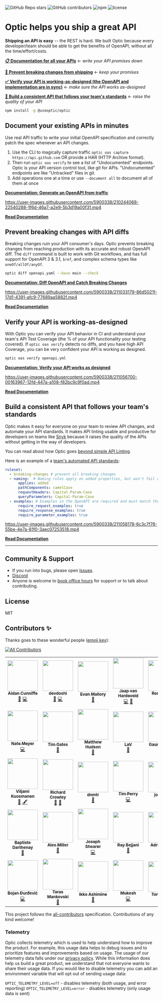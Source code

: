 ![GitHub Repo stars](https://img.shields.io/github/stars/opticdev/optic?style=social) ![GitHub contributors](https://img.shields.io/github/contributors-anon/opticdev/optic?style=social) ![npm](https://img.shields.io/npm/dm/@useoptic/openapi-io?style=social) ![license](https://img.shields.io/github/license/opticdev/optic?style=social) 

# Optic helps you ship a great API

**Shipping an API is easy** -- the REST is hard. We built Optic because every developer/team should be able to get the benefits of OpenAPI, without all the time/effort/costs. 

[**📋 Documentation for all your APIs**](#document-your-existing-apis-in-minutes)    ← *write your API promises down*

[**🛑 Prevent breaking changes from shipping**](#prevent-breaking-changes-with-api-diffs)  ← *keep your promises*

[**✅ Verify your API is working-as-designed (the OpenAPI and implementation are in sync)**](#verify-your-api-is-working-as-designed)    ← *make sure the API works as-designed*

[**🎨 Build a consistent API that follows your team's standards**](#build-a-consistent-api-that-follows-your-teams-standards)  ← *raise the quality of your API*

```bash
npm install -g @useoptic/optic
```

## Document your existing APIs in minutes 
Use real API traffic to write your initial OpenAPI specification and correctly patch the spec whenever an API changes. 

1. Use the CLI to magically capture traffic `optic oas capture https://api.github.com` OR provide a HAR (HTTP Archive format). 
2. Then run `optic oas verify` to see a list of "Undocumented" endpoints. Optic is your API version control tool, like git for APIs. "Undocumented" endpoints are like "Untracked" files in git. 
3. Add operations one at a time or use `--document all` to document all of them at once

**[Documentation: Generate an OpenAPI from traffic](https://www.useoptic.com/docs/document-existing-api)**


https://user-images.githubusercontent.com/5900338/210244068-22540288-1f6d-46a7-a2e9-5b3d19a00f31.mp4

**[Read Documentation](https://www.useoptic.com/docs/document-existing-api)**

## Prevent breaking changes with API diffs

Breaking changes ruin your API consumer's days. Optic prevents breaking changes from reaching production with its accurate and robust OpenAPI diff. The `diff` command is built to work with Git workflows, and has full support for OpenAPI 3 & 3.1, `$ref`, and complex schema types like `oneOf/allOf/anyOf`. 

```bash
optic diff openapi.yaml --base main --check
```

**[Documentation: Diff OpenAPI and Catch Breaking Changes](https://www.useoptic.com/docs/diff-openapi)**

https://user-images.githubusercontent.com/5900338/211033179-86d5021f-17d1-4391-afc9-77689aa5882f.mp4

**[Read Documentation](https://www.useoptic.com/docs/diff-openapi)**

## Verify your API is working-as-designed

With Optic you can verify your API behavior in CI and understand your team's API Test Coverage (the % of your API functionality your testing covered). If `optic oas verify` detects no diffs, and you have high API Coverage, you can be very confident your API is working as designed.

```bash
optic oas verify openapi.yml
```

**[Documentation: Verify your API works as designed](https://www.useoptic.com/verify-api-behaviors)**

https://user-images.githubusercontent.com/5900338/211056700-00163967-12fd-447a-a108-f82bc9c9f0ad.mp4

**[Read Documentation](https://www.useoptic.com/verify-api-behaviors)**

## Build a consistent API that follows your team's standards
Optic makes it easy for everyone on your team to review API changes, and automate your API standards. It makes API linting usable and productive for developers on teams like [Snyk](https://snyk.io/blog/snyk-api-development-shift-left/) because it raises the quality of the APIs without getting in the way of developers. 

You can read about how Optic goes [beyond simple API Linting](https://www.useoptic.com/blog/beyond-api-linting). 

Here is an example of a [team's automated API standards](https://useoptic.com/standards):
```yaml
ruleset:
  - breaking-changes # prevent all breaking changes
  - naming:  # Naming rules apply on added properties, but won't fail on legacy
      applies: added 
      pathComponents: camelCase
      requestHeaders: Capital-Param-Case
      queryParameters: Capital-Param-Case
  - examples: # Examples in the OpenAPI are required and must match the schemas
      require_request_examples: true
      require_response_examples: true
      require_parameter_examples: true    
```

https://user-images.githubusercontent.com/5900338/211058178-6c3c7f76-55be-4e7a-81f0-3aec07253518.mp4

**[Read Documentation](https://www.useoptic.com/docs/api-standards)**


--- 

## Community & Support
- If you run into bugs, please open [Issues](https://github.com/opticdev/optic/issues). 
- [Discord](https://discord.gg/cu9keWFxtD)
- Anyone is welcome to [book office hours](https://calendly.com/optic-onboarding/optic-office-hours) for support or to talk about contributing. 

## License
MIT

## Contributors ✨

Thanks goes to these wonderful people ([emoji key](https://allcontributors.org/docs/en/emoji-key)):

<!-- ALL-CONTRIBUTORS-BADGE:START - Do not remove or modify this section -->

[![All Contributors](https://img.shields.io/badge/all_contributors-34-orange.svg?style=flat-square)](#contributors-)

<!-- ALL-CONTRIBUTORS-BADGE:END -->
<!-- ALL-CONTRIBUTORS-LIST:START - Do not remove or modify this section -->
<!-- prettier-ignore-start -->
<!-- markdownlint-disable -->
<table>
  <tr>
    <td align="center"><a href="http://aidancunniffe.com"><img src="https://avatars1.githubusercontent.com/u/5900338?v=4?s=100" width="100px;" alt=""/><br /><sub><b>Aidan Cunniffe</b></sub></a><br /><a href="https://github.com/opticdev/Optic/commits?author=acunniffe" title="Documentation">📖</a> <a href="https://github.com/opticdev/Optic/commits?author=acunniffe" title="Code">💻</a></td>
    <td align="center"><a href="https://devdoshi.com"><img src="https://avatars1.githubusercontent.com/u/1463179?v=4?s=100" width="100px;" alt=""/><br /><sub><b>devdoshi</b></sub></a><br /><a href="https://github.com/opticdev/Optic/commits?author=devdoshi" title="Documentation">📖</a> <a href="https://github.com/opticdev/Optic/commits?author=devdoshi" title="Code">💻</a></td>
    <td align="center"><a href="https://www.take2.co/consulting-development"><img src="https://avatars2.githubusercontent.com/u/4691748?v=4?s=100" width="100px;" alt=""/><br /><sub><b>Evan Mallory</b></sub></a><br /><a href="https://github.com/opticdev/Optic/commits?author=esopian" title="Documentation">📖</a></td>
    <td align="center"><a href="http://www.jaaprood.nl/"><img src="https://avatars1.githubusercontent.com/u/857549?v=4?s=100" width="100px;" alt=""/><br /><sub><b>Jaap van Hardeveld</b></sub></a><br /><a href="https://github.com/opticdev/Optic/commits?author=JaapRood" title="Code">💻</a> <a href="https://github.com/opticdev/Optic/commits?author=JaapRood" title="Documentation">📖</a></td>
    <td align="center"><a href="https://twitter.com/trulyronak"><img src="https://avatars1.githubusercontent.com/u/9388431?v=4?s=100" width="100px;" alt=""/><br /><sub><b>Ronak Shah</b></sub></a><br /><a href="https://github.com/opticdev/Optic/commits?author=trulyronak" title="Code">💻</a> <a href="https://github.com/opticdev/Optic/commits?author=trulyronak" title="Documentation">📖</a></td>
    <td align="center"><a href="https://github.com/taraedits"><img src="https://avatars1.githubusercontent.com/u/52361229?v=4?s=100" width="100px;" alt=""/><br /><sub><b>taraedits</b></sub></a><br /><a href="https://github.com/opticdev/Optic/commits?author=taraedits" title="Documentation">📖</a></td>
    <td align="center"><a href="https://github.com/LouManglass"><img src="https://avatars2.githubusercontent.com/u/241059?v=4?s=100" width="100px;" alt=""/><br /><sub><b>Lou Manglass</b></sub></a><br /><a href="https://github.com/opticdev/Optic/commits?author=LouManglass" title="Code">💻</a> <a href="https://github.com/opticdev/Optic/commits?author=LouManglass" title="Documentation">📖</a></td>
  </tr>
  <tr>
    <td align="center"><a href="https://github.com/notnmeyer"><img src="https://avatars3.githubusercontent.com/u/672246?v=4?s=100" width="100px;" alt=""/><br /><sub><b>Nate Meyer</b></sub></a><br /><a href="https://github.com/opticdev/Optic/commits?author=notnmeyer" title="Code">💻</a></td>
    <td align="center"><a href="https://github.com/timgates42"><img src="https://avatars1.githubusercontent.com/u/47873678?v=4?s=100" width="100px;" alt=""/><br /><sub><b>Tim Gates</b></sub></a><br /><a href="https://github.com/opticdev/Optic/commits?author=timgates42" title="Documentation">📖</a></td>
    <td align="center"><a href="https://github.com/matthewhudson"><img src="https://avatars2.githubusercontent.com/u/320194?v=4?s=100" width="100px;" alt=""/><br /><sub><b>Matthew Hudson</b></sub></a><br /><a href="https://github.com/opticdev/Optic/commits?author=matthewhudson" title="Documentation">📖</a></td>
    <td align="center"><a href="https://github.com/lvenier"><img src="https://avatars1.githubusercontent.com/u/17571692?v=4?s=100" width="100px;" alt=""/><br /><sub><b>LaV</b></sub></a><br /><a href="https://github.com/opticdev/Optic/commits?author=lvenier" title="Documentation">📖</a></td>
    <td align="center"><a href="https://github.com/gaurav-nelson"><img src="https://avatars2.githubusercontent.com/u/23069445?v=4?s=100" width="100px;" alt=""/><br /><sub><b>Gaurav Nelson</b></sub></a><br /><a href="https://github.com/opticdev/Optic/commits?author=gaurav-nelson" title="Documentation">📖</a></td>
    <td align="center"><a href="http://ross-nordstrom.github.io/"><img src="https://avatars0.githubusercontent.com/u/3299155?v=4?s=100" width="100px;" alt=""/><br /><sub><b>Ross Nordstrom</b></sub></a><br /><a href="#design-ross-nordstrom" title="Design">🎨</a> <a href="https://github.com/opticdev/Optic/commits?author=ross-nordstrom" title="Code">💻</a> <a href="https://github.com/opticdev/Optic/issues?q=author%3Aross-nordstrom" title="Bug reports">🐛</a></td>
    <td align="center"><a href="http://kinlane.com/"><img src="https://avatars2.githubusercontent.com/u/56100?v=4?s=100" width="100px;" alt=""/><br /><sub><b>Kin Lane</b></sub></a><br /><a href="#ideas-kinlane" title="Ideas, Planning, & Feedback">🤔</a> <a href="#content-kinlane" title="Content">🖋</a></td>
  </tr>
  <tr>
    <td align="center"><a href="https://viljami.io/"><img src="https://avatars3.githubusercontent.com/u/6105650?v=4?s=100" width="100px;" alt=""/><br /><sub><b>Viljami Kuosmanen</b></sub></a><br /><a href="#ideas-anttiviljami" title="Ideas, Planning, & Feedback">🤔</a> <a href="#content-anttiviljami" title="Content">🖋</a></td>
    <td align="center"><a href="http://rcrowley.org/"><img src="https://avatars0.githubusercontent.com/u/11151?v=4?s=100" width="100px;" alt=""/><br /><sub><b>Richard Crowley</b></sub></a><br /><a href="#research-rcrowley" title="Research">🔬</a> <a href="#ideas-rcrowley" title="Ideas, Planning, & Feedback">🤔</a></td>
    <td align="center"><a href="https://github.com/danMateer"><img src="https://avatars2.githubusercontent.com/u/34169713?v=4?s=100" width="100px;" alt=""/><br /><sub><b>dnmtr</b></sub></a><br /><a href="https://github.com/opticdev/Optic/pulls?q=is%3Apr+reviewed-by%3AdanMateer" title="Reviewed Pull Requests">👀</a></td>
    <td align="center"><a href="https://tim.fyi/"><img src="https://avatars.githubusercontent.com/u/1526883?v=4?s=100" width="100px;" alt=""/><br /><sub><b>Tim Perry</b></sub></a><br /><a href="https://github.com/opticdev/Optic/commits?author=pimterry" title="Code">💻</a></td>
    <td align="center"><a href="https://github.com/jordaniza"><img src="https://avatars.githubusercontent.com/u/45881807?v=4?s=100" width="100px;" alt=""/><br /><sub><b>jordaniza</b></sub></a><br /><a href="https://github.com/opticdev/Optic/commits?author=jordaniza" title="Documentation">📖</a></td>
    <td align="center"><a href="https://github.com/svanderbleek"><img src="https://avatars.githubusercontent.com/u/491969?v=4?s=100" width="100px;" alt=""/><br /><sub><b>Sandy Vanderbleek</b></sub></a><br /><a href="https://github.com/opticdev/Optic/commits?author=svanderbleek" title="Documentation">📖</a></td>
    <td align="center"><a href="http://blog.urth.org/"><img src="https://avatars.githubusercontent.com/u/50729?v=4?s=100" width="100px;" alt=""/><br /><sub><b>Dave Rolsky</b></sub></a><br /><a href="https://github.com/opticdev/Optic/commits?author=autarch" title="Documentation">📖</a></td>
  </tr>
  <tr>
    <td align="center"><a href="https://baptiste.darthenay.fr/"><img src="https://avatars.githubusercontent.com/u/2727048?v=4?s=100" width="100px;" alt=""/><br /><sub><b>Baptiste Darthenay</b></sub></a><br /><a href="https://github.com/opticdev/Optic/commits?author=batisteo" title="Documentation">📖</a></td>
    <td align="center"><a href="https://github.com/alexlmiller"><img src="https://avatars.githubusercontent.com/u/5964662?v=4?s=100" width="100px;" alt=""/><br /><sub><b>Alex Miller</b></sub></a><br /><a href="https://github.com/opticdev/Optic/commits?author=alexlmiller" title="Documentation">📖</a></td>
    <td align="center"><a href="https://github.com/jshearer"><img src="https://avatars.githubusercontent.com/u/4368270?v=4?s=100" width="100px;" alt=""/><br /><sub><b>Joseph Shearer</b></sub></a><br /><a href="https://github.com/opticdev/Optic/commits?author=jshearer" title="Code">💻</a></td>
    <td align="center"><a href="https://github.com/raybejjani"><img src="https://avatars.githubusercontent.com/u/744312?v=4?s=100" width="100px;" alt=""/><br /><sub><b>Ray Bejjani</b></sub></a><br /><a href="https://github.com/opticdev/Optic/commits?author=raybejjani" title="Documentation">📖</a></td>
    <td align="center"><a href="https://twitter.com/adrienbrault"><img src="https://avatars.githubusercontent.com/u/611271?v=4?s=100" width="100px;" alt=""/><br /><sub><b>Adrien Brault</b></sub></a><br /><a href="https://github.com/opticdev/Optic/commits?author=adrienbrault" title="Documentation">📖</a></td>
    <td align="center"><a href="https://github.com/niclim"><img src="https://avatars.githubusercontent.com/u/18374483?v=4?s=100" width="100px;" alt=""/><br /><sub><b>Nicholas Lim</b></sub></a><br /><a href="https://github.com/opticdev/Optic/commits?author=niclim" title="Documentation">📖</a> <a href="https://github.com/opticdev/Optic/commits?author=niclim" title="Code">💻</a></td>
    <td align="center"><a href="http://smizell.com/"><img src="https://avatars.githubusercontent.com/u/130959?v=4?s=100" width="100px;" alt=""/><br /><sub><b>Stephen Mizell</b></sub></a><br /><a href="https://github.com/opticdev/Optic/commits?author=smizell" title="Code">💻</a> <a href="https://github.com/opticdev/Optic/commits?author=smizell" title="Documentation">📖</a></td>
  </tr>
  <tr>
    <td align="center"><a href="https://github.com/bojan88"><img src="https://avatars.githubusercontent.com/u/1783133?v=4?s=100" width="100px;" alt=""/><br /><sub><b>Bojan Đurđević</b></sub></a><br /><a href="https://github.com/opticdev/Optic/commits?author=bojan88" title="Code">💻</a></td>
    <td align="center"><a href="http://twitter.com/tarasm"><img src="https://avatars.githubusercontent.com/u/74687?v=4?s=100" width="100px;" alt=""/><br /><sub><b>Taras Mankovski</b></sub></a><br /><a href="https://github.com/opticdev/Optic/commits?author=taras" title="Documentation">📖</a></td>
    <td align="center"><a href="https://bandism.net/"><img src="https://avatars.githubusercontent.com/u/22633385?v=4?s=100" width="100px;" alt=""/><br /><sub><b>Ikko Ashimine</b></sub></a><br /><a href="https://github.com/opticdev/Optic/commits?author=eltociear" title="Documentation">📖</a></td>
    <td align="center"><a href="https://github.com/silentninja"><img src="https://avatars.githubusercontent.com/u/4469754?v=4?s=100" width="100px;" alt=""/><br /><sub><b>Mukesh</b></sub></a><br /><a href="https://github.com/opticdev/Optic/commits?author=silentninja" title="Code">💻</a></td>
    <td align="center"><a href="http://www.aquicore.com/"><img src="https://avatars.githubusercontent.com/u/14347319?v=4?s=100" width="100px;" alt=""/><br /><sub><b>Tony Knight</b></sub></a><br /><a href="https://github.com/opticdev/Optic/commits?author=tony-aq" title="Documentation">📖</a></td>
    <td align="center"><a href="https://github.com/rogerd330"><img src="https://avatars.githubusercontent.com/u/1417037?v=4?s=100" width="100px;" alt=""/><br /><sub><b>Roger Dickey, Jr</b></sub></a><br /><a href="https://github.com/opticdev/Optic/commits?author=rogerd330" title="Documentation">📖</a></td>
  </tr>
</table>

<!-- markdownlint-restore -->
<!-- prettier-ignore-end -->

<!-- ALL-CONTRIBUTORS-LIST:END -->

This project follows the [all-contributors](https://github.com/all-contributors/all-contributors) specification. Contributions of any kind welcome!

### Telemetry
Optic collects telemetry which is used to help understand how to improve the product. For example, this usage data helps to debug issues and to prioritize features and improvements based on usage. The usage of our telemetry data falls under our [privacy policy](https://www.useoptic.com/privacy-policy). While this information does help us build a great product, we understand that not everyone wants to share their usage data. If you would like to disable telemetry you can add an environment variable that will opt out of sending usage data:

`OPTIC_TELEMETRY_LEVEL=off` - disables telemetry (both usage, and error reporting)
`OPTIC_TELEMETRY_LEVEL=error` - disables telemetry (only usage data is sent)
